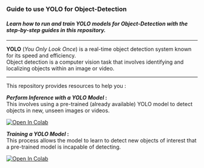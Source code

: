 ### Guide to use YOLO for Object-Detection


#### _Learn how to run and train YOLO models for Object-Detection with the step-by-step guides in this repository._

---

**YOLO** (_You Only Look Once_) is a real-time object detection system known for its speed and efficiency.\
Object detection is a computer vision task that involves identifying and localizing objects within an image or video.

---

This repository provides resources to help you :

**_Perform Inference with a YOLO Model_ :**\
This involves using a pre-trained (already available) YOLO model to detect objects in new, unseen images or videos.

[![ Open In Colab ](https://colab.research.google.com/assets/colab-badge.svg)](https://colab.research.google.com/drive/1C_qHuzy5190pYMkN7C2FHRkN4P8n6nGv)


**_Training a YOLO Model_ :**\
This process allows the model to learn to detect new objects of interest that a pre-trained model is incapable of detecting.

[![ Open In Colab ](https://colab.research.google.com/assets/colab-badge.svg)](https://colab.research.google.com/github/roboflow/notebooks/blob/main/notebooks/train-yolov8-object-detection-on-custom-dataset.ipynb)

